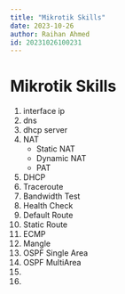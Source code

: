 ```yaml
---
title: "Mikrotik Skills"
date: 2023-10-26
author: Raihan Ahmed
id: 20231026100231
---
```


# Mikrotik Skills
1. interface ip
2. dns
3. dhcp server
4. NAT
   *  Static NAT
   *  Dynamic NAT
   *  PAT
5. DHCP
6. Traceroute
7. Bandwidth Test
8. Health Check
9. Default Route
10. Static Route
11. ECMP
12. Mangle
13. OSPF Single Area
14. OSPF MultiArea
15. 
16. 
	